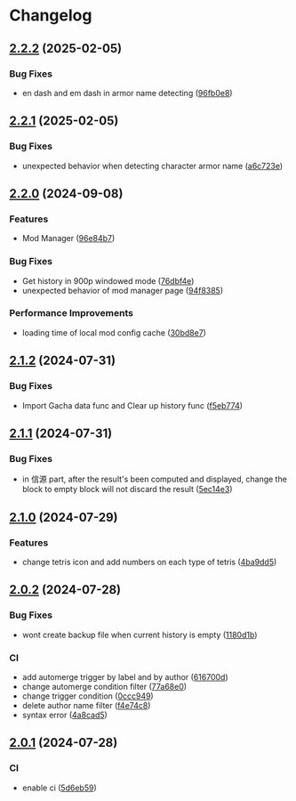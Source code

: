 # Changelog

## [2.2.2](https://github.com/Makstein/SnowbreakGachaExport/compare/v2.2.1...v2.2.2) (2025-02-05)


### Bug Fixes

* en dash and em dash in armor name detecting ([96fb0e8](https://github.com/Makstein/SnowbreakGachaExport/commit/96fb0e8fb5dd3ce8f69f6783675db3ce2e60384a))

## [2.2.1](https://github.com/Makstein/SnowbreakGachaExport/compare/v2.2.0...v2.2.1) (2025-02-05)


### Bug Fixes

* unexpected behavior when detecting character armor name ([a6c723e](https://github.com/Makstein/SnowbreakGachaExport/commit/a6c723e1d429c0bce3b22613e679d63a20bb2fd5))

## [2.2.0](https://github.com/Makstein/SnowbreakGachaExport/compare/v2.1.2...v2.2.0) (2024-09-08)


### Features

* Mod Manager ([96e84b7](https://github.com/Makstein/SnowbreakGachaExport/commit/96e84b7b1f7584a51f2129fab88f0499b5b65f4b))


### Bug Fixes

* Get history in 900p windowed mode ([76dbf4e](https://github.com/Makstein/SnowbreakGachaExport/commit/76dbf4e98deb3a0a30e0b71c991e989cc3648452))
* unexpected behavior of mod manager page ([94f8385](https://github.com/Makstein/SnowbreakGachaExport/commit/94f8385dd959336f485958c56e5060ed57967247))


### Performance Improvements

* loading time of local mod config cache ([30bd8e7](https://github.com/Makstein/SnowbreakGachaExport/commit/30bd8e7529203850b84baa1cd809fc93c92a4e09))

## [2.1.2](https://github.com/Makstein/SnowbreakGachaExport/compare/v2.1.1...v2.1.2) (2024-07-31)


### Bug Fixes

* Import Gacha data func and Clear up history func ([f5eb774](https://github.com/Makstein/SnowbreakGachaExport/commit/f5eb7747d0fcc2c506f816bae5fb5a0fbab37a1c))

## [2.1.1](https://github.com/Makstein/SnowbreakGachaExport/compare/v2.1.0...v2.1.1) (2024-07-31)


### Bug Fixes

* in 信源 part, after the result's been computed and displayed, change the block to empty block will not discard the result ([5ec14e3](https://github.com/Makstein/SnowbreakGachaExport/commit/5ec14e3fb434a3052c5cc22e341567a387a2e1ec))

## [2.1.0](https://github.com/Makstein/SnowbreakGachaExport/compare/v2.0.2...v2.1.0) (2024-07-29)


### Features

* change tetris icon and add numbers on each type of tetris ([4ba9dd5](https://github.com/Makstein/SnowbreakGachaExport/commit/4ba9dd560e9cf2f1e3d276a918ba968578498c8d))

## [2.0.2](https://github.com/Makstein/SnowbreakGachaExport/compare/v2.0.1...v2.0.2) (2024-07-28)


### Bug Fixes

* wont create backup file when current history is empty ([1180d1b](https://github.com/Makstein/SnowbreakGachaExport/commit/1180d1b12ff55dbd44b7bdd576dbe6a39052b483))


### CI

* add automerge trigger by label and by author ([616700d](https://github.com/Makstein/SnowbreakGachaExport/commit/616700d9fb1bf51d554e3281baa311c79aaff78a))
* change automerge condition filter ([77a68e0](https://github.com/Makstein/SnowbreakGachaExport/commit/77a68e01d80f377e23729a91c249fabeb1ab01b5))
* change trigger condition ([0ccc949](https://github.com/Makstein/SnowbreakGachaExport/commit/0ccc949ebcdae878c22042c6b4d5b129f41a0818))
* delete author name filter ([f4e74c8](https://github.com/Makstein/SnowbreakGachaExport/commit/f4e74c875acbedef93373966e34ca7e8bfc1adf1))
* syntax error ([4a8cad5](https://github.com/Makstein/SnowbreakGachaExport/commit/4a8cad5c085e68471ba7369222fa7c88280f1353))

## [2.0.1](https://github.com/Makstein/SnowbreakGachaExport/compare/v2.0.0...v2.0.1) (2024-07-28)


### CI

* enable ci ([5d6eb59](https://github.com/Makstein/SnowbreakGachaExport/commit/5d6eb59b692fa950ba1d19639d85a0027a1cac29))
